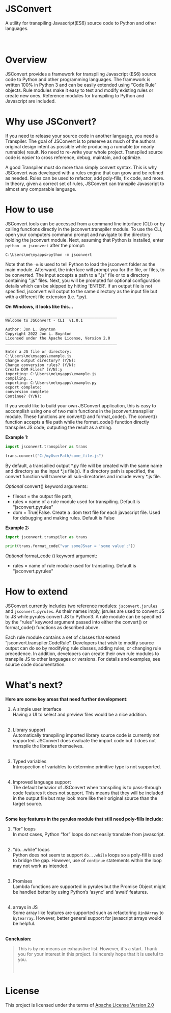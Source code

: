 # JSConvert
A utility for transpiling Javascript(ES6) source code to Python and other languages.
<br>
<br>
<br>
# Overview
JSConvert provides a framework for transpiling Javascript (ES6) source code to Python and other programming languages.  The framework is written 100% in Python 3 and can be easily extended using “Code Rule” objects. Rule modules make it easy to test and modify existing rules or create new ones.  Reference modules for transpiling to Python and Javascript are included. 

# Why use JSConvert?

If you need to release your source code in another language, you need a Transpiler. The goal of JSConvert is to preserve as much of the authors original design intent as possible while producing a runnable (or nearly runnable) result. No need to re-write your whole project. Transpiled source code is easier to cross reference, debug, maintain, and optimize.

A good Transpiler must do more than simply convert syntax. This is why JSConvert was developed with a rules engine that can grow and be refined as needed.  Rules can be used to refactor, add poly-fills, fix code, and more. In theory, given a correct set of rules, JSConvert can transpile Javascript to almost any comparable language.


# How to use

JSConvert tools can be accessed from a command line interface (CLI) or by calling functions directly in the jsconvert.transpiler module. To use the CLI, open your computers command prompt and navigate to the directory holding the jsconvert module. Next, assuming that Python is installed, enter `python -m jsconvert` after the prompt:

```
C:\Users\me\myapps>python -m jsconvert
```

Note that the `-m` is used to tell Python to load the jsconvert folder as the main module. Afterward, the interface will prompt you for the file, or files, to be converted. The input accepts a path to a ".js" file or to a directory containing ".js" files. Next, you will be prompted for optional configuration details which can be skipped by hitting 'ENTER'. If an output file is not specified, jsconvert will output to the same directory as the input file but with a different file extension (i.e. \*.py).

**On Windows, it looks like this...**

```
_________________________________________________
Welcome to JSConvert - CLI  v1.0.1

Author: Jon L. Boynton
Copyright 2022 Jon L. Boynton
Licensed under the Apache License, Version 2.0
_________________________________________________

Enter a JS file or directory:
C:\Users\me\myapps\example.js
Change output directory? (Y/N):
Change conversion rules? (Y/N):
Create DOM Files? (Y/N):y
importing: C:\Users\me\myapps\example.js
compiling...
exporting: C:\Users\me\myapps\example.py
export complete:
conversion complete
Continue? (Y/N):
```

If you would like to build your own JSConvert application, this is easy to accomplish using one of two main functions in the jsconvert.transpilier module. These functions are convert() and format_code(). The convert() function accepts a file path while the format_code() function directly transpiles JS code; outputing the result as a string.

**Example 1:**

```py
import jsconvert.transpiler as trans

trans.convert("C:/myUserPath/some_file.js")
```

By default, a transpilied output \*.py file will be created with the same name and directory as the input \*.js file(s). If a directory path is specified, the convert function will traverse all sub-directories and include every *.js  file.

*Optional* convert() keyword arguments:
- fileout = the output file path, 
- rules = name of a rule module used for transpiling. Default is "jsconvert.pyrules"
- dom = True|False. Create a .dom text file for each javascript file. Used for debugging and making rules. Default is False

**Example 2:**

```py
import jsconvert.transpiler as trans

print(trans.format_code("var someJSvar = 'some value';"))
```

*Optional* format_code () keyword argument:
- rules = name of rule module used for transpiling. Default is "jsconvert.pyrules"

# How to extend

JSConvert currently includes two reference modules: `jsconvert.jsrules` and `jsconvert.pyrules`. As their names imply, jsrules are used to convert JS to JS while pyrules convert JS to Python3. A rule module can be specified by the “rules” keyword argument passed into either the convert() or format_code() functions as described above. 

Each rule module contains a set of classes that extend “jsconvert.transpiler.CodeRule”. Developers that wish to modify source output can do so by modifying rule classes, adding rules, or changing rule precedence. In addition, developers can create their own rule modules to transpile JS to other languages or versions. For details and examples, see source code documentation.

# What's next?

**Here are some key areas that need further development:**

1. A simple user interface<br>
Having a UI to select and preview files would be a nice addition.<br><br>

2. Library support<br>
Automatically transpiling imported library source code is currently not supported. JSConvert does evaluate the import code but it does not transpile the libraries themselves.<br><br>

3. Typed variables<br>
Introspection of variables to determine primitive type is not supported.<br><br>

4. Improved language support<br>
The default behavior of JSConvert when transpiling is to pass-through code features it does not support. This means that they will be included in the output file but may look more like their original source than the target source.<br><br>

**Some key features in the pyrules module that still need poly-fills include:**

1. “for” loops<br>
In most cases, Python “for” loops do not easily translate from javascript.<br><br>

2. “do...while” loops<br>
Python does not seem to support `do...while` loops so a poly-fill is used to bridge the gap. However, use of `continue` statements within the loop may not work as intended.<br><br>

3. Promises<br>
Lambda functions are supported in pyrules but the Promise Object might be handled better by using Python’s ‘async’ and ‘await’ features.<br><br>

4. arrays in JS<br>
Some array like features are supported such as refactoring `Uin8Array` to `bytearray`. However, better general support for javascript arrays would be helpful.<br><br>

**Conclusion:**<br>
>This is by no means an exhaustive list. However, it's a start. Thank you for your interest in this project. I sincerely hope that it is useful to you.<br><br><br>

# License
This project is licensed under the terms of [Apache License Version 2.0](https://www.apache.org/licenses/LICENSE-2.0)
<br>

